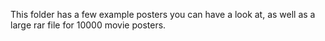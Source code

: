 This folder has a few example posters you can have a look at, as well as a large rar file for 10000 movie posters.
